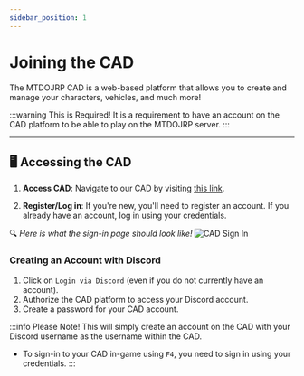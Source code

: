 ```yaml
---
sidebar_position: 1
---
```


# Joining the CAD

The MTDOJRP CAD is a web-based platform that allows you to create and manage your characters, vehicles, and much more!

:::warning This is Required!
It is a requirement to have an account on the CAD platform to be able to play on the MTDOJRP server.
:::

---

## 🖥️ Accessing the CAD

1. **Access CAD**: Navigate to our CAD by visiting [this link](https://cad.mtdojrp.org/).

2. **Register/Log in**: If you're new, you'll need to register an account. If you already have an account, log in using your credentials.

🔍 *Here is what the sign-in page should look like!*
![CAD Sign In](/img/login-page.png)

### Creating an Account with Discord
1. Click on `Login via Discord` (even if you do not currently have an account).
2. Authorize the CAD platform to access your Discord account.
3. Create a password for your CAD account.

:::info Please Note!
This will simply create an account on the CAD with your Discord username as the username within the CAD.
- To sign-in to your CAD in-game using `F4`, you need to sign in using your credentials.
:::
